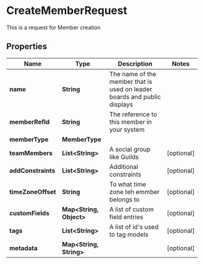 

# CreateMemberRequest

This is a request for Member creation

## Properties

Name | Type | Description | Notes
------------ | ------------- | ------------- | -------------
**name** | **String** | The name of the member that is used on leader boards and public displays | 
**memberRefId** | **String** | The reference to this member in your system | 
**memberType** | **MemberType** |  | 
**teamMembers** | **List&lt;String&gt;** | A social group like Guilds |  [optional]
**addConstraints** | **List&lt;String&gt;** | Additional constraints |  [optional]
**timeZoneOffset** | **String** | To what time zone teh emmber belongs to |  [optional]
**customFields** | **Map&lt;String, Object&gt;** | A list of custom field entries |  [optional]
**tags** | **List&lt;String&gt;** | A list of id&#39;s used to tag models |  [optional]
**metadata** | **Map&lt;String, String&gt;** |  |  [optional]



